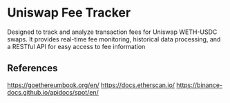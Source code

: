 # Uniswap Fee Tracker
Designed to track and analyze transaction fees for Uniswap WETH-USDC swaps. It provides real-time fee monitoring, historical data processing, and a RESTful API for easy access to fee information

## References
https://goethereumbook.org/en/
https://docs.etherscan.io/
https://binance-docs.github.io/apidocs/spot/en/
